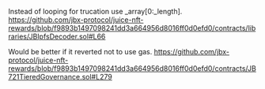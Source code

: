 Instead of looping for trucation use _array[0:_length].
https://github.com/jbx-protocol/juice-nft-rewards/blob/f9893b1497098241dd3a664956d8016ff0d0efd0/contracts/libraries/JBIpfsDecoder.sol#L66

Would be better if it reverted not to use gas. 
https://github.com/jbx-protocol/juice-nft-rewards/blob/f9893b1497098241dd3a664956d8016ff0d0efd0/contracts/JB721TieredGovernance.sol#L279
